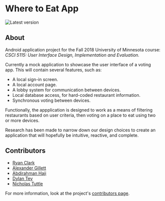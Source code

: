 # Where to Eat App
<img src="https://img.shields.io/badge/Version-0.1-brightgreen.svg" alt="Latest version">

## About
Android application project for the Fall 2018 University of Minnesota course:
<i>CSCI 5115: User Interface Design, Implementation and Evaluation.</i>

Currently a mock application to showcase the user interface of a voting app. This will contain several features, such as:
- A local sign-in screen.
- A local account page.
- A lobby system for communication between devices.
- Local database access, for hard-coded restaurant information.
- Synchronous voting between devices.

Functionally, the appplication is designed to work as a means of filtering restaurants based on user criteria, then voting on a place to eat using two or more devices.

Research has been made to narrow down our design choices to create an application that will hopefully be intuitive, reactive, and complete.

## Contributors
- <a href="https://github.com/QualiaRC">Ryan Clark</a>
- <a href="">Alexander Gillett</a>
- <a href="">Abdirahman Haji</a>
- <a href="https://github.com/dylantey">Dylan Tey</a>
- <a href="https://github.com/Nicholas-Tuttle">Nicholas Tuttle</a>

For more information, look at the project's <a href="https://github.com/dylantey/where-to-eat-app/contributors">contributors page</a>.
